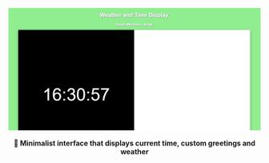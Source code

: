 ![image](assets/header.PNG)

<div align="center">
    <b>🍱 Minimalist interface that displays current time, custom greetings and weather</b>
</div>
